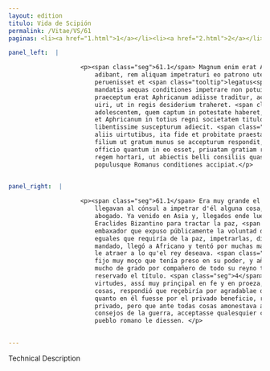 ```yaml
---
layout: edition
titulo: Vida de Scipión
permalink: /Vitae/VS/61
paginas: <li><a href="1.html">1</a></li><li><a href="2.html">2</a></li><li><a href="3.html">3</a></li><li><a href="4.html">4</a></li><li><a href="5.html">5</a></li><li><a href="6.html">6</a></li><li><a href="7.html">7</a></li><li><a href="8.html">8</a></li><li><a href="9.html">9</a></li><li><a href="10.html">10</a></li><li><a href="11.html">11</a></li><li><a href="12.html">12</a></li><li><a href="13.html">13</a></li><li><a href="14.html">14</a></li><li><a href="15.html">15</a></li><li><a href="16.html">16</a></li><li><a href="17.html">17</a></li><li><a href="18.html">18</a></li><li><a href="19.html">19</a></li><li><a href="20.html">20</a></li><li><a href="21.html">21</a></li><li><a href="22.html">22</a></li><li><a href="23.html">23</a></li><li><a href="24.html">24</a></li><li><a href="25.html">25</a></li><li><a href="26.html">26</a></li><li><a href="27.html">27</a></li><li><a href="28.html">28</a></li><li><a href="29.html">29</a></li><li><a href="30.html">30</a></li><li><a href="31.html">31</a></li><li><a href="32.html">32</a></li><li><a href="33.html">33</a></li><li><a href="34.html">34</a></li><li><a href="35.html">35</a></li><li><a href="36.html">36</a></li><li><a href="37.html">37</a></li><li><a href="38.html">38</a></li><li><a href="39.html">39</a></li><li><a href="40.html">40</a></li><li><a href="41.html">41</a></li><li><a href="42.html">42</a></li><li><a href="43.html">43</a></li><li><a href="44.html">44</a></li><li><a href="45.html">45</a></li><li><a href="46.html">46</a></li><li><a href="47.html">47</a></li><li><a href="48.html">48</a></li><li><a href="49.html">49</a></li><li><a href="50.html">50</a></li><li><a href="51.html">51</a></li><li><a href="52.html">52</a></li><li><a href="53.html">53</a></li><li><a href="54.html">54</a></li><li><a href="55.html">55</a></li><li><a href="56.html">56</a></li><li><a href="57.html">57</a></li><li><a href="58.html">58</a></li><li><a href="59.html">59</a></li><li><a href="60.html">60</a></li><li><a href="61.html">61</a></li><li><a href="62.html">62</a></li><li><a href="63.html">63</a></li><li><a href="64.html">64</a></li><li><a href="65.html">65</a></li><li><a href="66.html">66</a></li><li><a href="67.html">67</a></li><li><a href="68.html">68</a></li><li><a href="69.html">69</a></li><li><a href="70.html">70</a></li><li><a href="71.html">71</a></li><li><a href="72.html">72</a></li><li><a href="73.html">73</a></li><li><a href="74.html">74</a></li>

panel_left:  |

                    <p><span class="seg">61.1</span> Magnum enim erat Aphricani nomen et omnes, qui consulem
                        adibant, rem aliquam impetraturi eo patrono utebantur. Cum uero in Asiam
                        peruenisset et <span class="tooltip">legatus<span class="tooltiptext">legatos <span class="siglas">E r s</span> </span></span> Antiochi et Heraclides <span class="tooltip">Bizantius<span class="tooltiptext">Biçantius <span class="siglas">U</span> Bicantius <span class="siglas">s</span> </span></span> praesto fuisset, ut de pace ageret, <span class="seg">2</span> et publice expositis
                        mandatis aequas conditiones impetrare non potuisset, priuatim sicut
                        praeceptum erat Aphricanum adiisse traditur, ac multis modis tentasse animum
                        uiri, ut in regis desiderium traheret. <span class="seg">3</span> Nam et filium
                        adolescentem, quem captum in potestate haberet, Antiochum remissurum dixit,
                        et Aphricanum in totius regni societatem titulo tantum sibi reseruato
                        libentissime suscepturum adiecit. <span class="seg">4</span> P. autem Scipio sicut multis
                        aliis uirtutibus, ita fide et probitate praestans caeteris posthabitis
                        filium ut gratum munus se accepturum respondit, <span class="seg">5</span> et pro priuato
                        officio quantum in eo esset, priuatam gratiam relaturum. Sed ante omnia
                        regem hortari, ut abiectis belli consiliis quascumque dederit senatus
                        populusque Romanus conditiones accipiat.</p>
                

panel_right:  |

                    <p><span class="seg">61.1</span> Era muy grande el nombre del Africano y todos los que
                        llegavan al cónsul a impetrar d'él alguna cosa, se aprovechavan d'él como de
                        abogado. Ya venido en Asia y, llegados ende luego el embaxador de Anthíoco y
                        Eraclides Bizantino para tractar la paz, <span class="seg">2</span> y no podiesse el
                        embaxador que expuso públicamente la voluntad de Anthíoco y las condiçiones
                        eguales que requiría de la paz, impetrarlas, dizen que a parte segund le era
                        mandado, llegó a Africano y tentó por muchas maneras el ánimo del varón por
                        le atraer a lo qu'el rey deseava. <span class="seg">3</span> Y le dixo que le embiaría al
                        fijo muy moço que tenía preso en su poder, y añadió que reçebiría a Africano
                        mucho de grado por compañero de todo su reyno tan solamente que le fuesse
                        reservado el título. <span class="seg">4</span> Mas Publio Scipio, segund que en las otras
                        virtudes, assí muy prinçipal en fe y en proeza, desechadas todas las otras
                        cosas, respondió que reçebiría por agradablae don al fijo, <span class="seg">5</span> y
                        quanto en él fuesse por el privado beneficio, refiriría graçia a parte en lo
                        privado, pero que ante todas cosas amonestava al rey que, dexados los
                        consejos de la guerra, acceptasse qualesquier condiçiones qu'el senado y
                        pueblo romano le diessen. </p>
                

---
```


Technical Description 